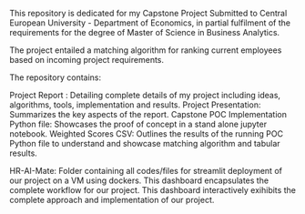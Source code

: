This repository is dedicated for my Capstone Project Submitted to Central European University - Department of Economics, in partial fulfilment of the requirements for the degree of Master of Science in Business Analytics.

The project entailed a matching algorithm for ranking current employees based on incoming project requirements. 

The repository contains:

Project Report : Detailing complete details of my project including ideas, algorithms, tools, implementation and results.
Project Presentation: Summarizes the key aspects of the report.
Capstone POC Implementation Python file: Showcases the proof of concept in a stand alone jupyter notebook.
Weighted Scores CSV: Outlines the results of the running POC Python file to understand and showcase matching algorithm and tabular results.

HR-AI-Mate: Folder containing all codes/files for streamlit deployment of our project on a VM using dockers. This dashboard encapsulates the complete workflow for our project.
This dashboard interactively exihibits the complete approach and implementation of our project.     
